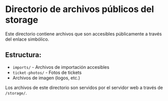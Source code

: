 # Directorio de archivos públicos del storage

Este directorio contiene archivos que son accesibles públicamente a través del enlace simbólico.

## Estructura:

-   `imports/` - Archivos de importación accesibles
-   `ticket-photos/` - Fotos de tickets
-   Archivos de imagen (logos, etc.)

Los archivos de este directorio son servidos por el servidor web a través de `/storage/`.
